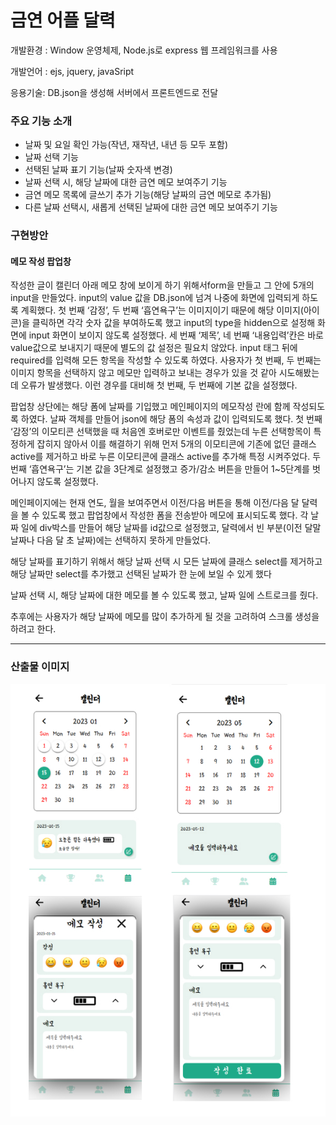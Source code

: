 
  <h1>금연 어플 달력</h1>
  <p>개발환경 : Window 운영체제, Node.js로 express 웹 프레임워크를 사용</p>
  <p>개발언어 : ejs, jquery, javaSript</p>
  <p>응용기술: DB.json을 생성해 서버에서 프론트엔드로 전달</p>

  <h3>주요 기능 소개</h3>
  <ul>
    <li>날짜 및 요일 확인 가능(작년, 재작년, 내년 등 모두 포함)</li>
    <li>날짜 선택 기능</li>
    <li>선택된 날짜 표기 기능(날짜 숫자색 변경)</li>
    <li>날짜 선택 시, 해당 날짜에 대한 금연 메모 보여주기 기능</li>
    <li>금연 메모 목록에 글쓰기 추가 기능(해당 날짜의 금연 메모로 추가됨)</li>
    <li>다른 날짜 선택시, 새롭게 선택된 날짜에 대한 금연 메모 보여주기 기능</li>
  </ul>

  <h3>구현방안</h3>
  <div class="popup" border="1">
    <h4>메모 작성 팝업창</h4>
    <p>작성한 글이 캘린더 아래 메모 창에 보이게 하기 위해서form을 만들고 그 안에 5개의 input을 만들었다. input의 value 값을 DB.json에 넘겨 나중에 화면에 입력되게 하도록 계획했다.
      첫 번째 ‘감정’, 두 번째 ‘흡연욕구’는 이미지이기 때문에 해당 이미지(아이콘)을 클릭하면 각각 숫자 값을 부여하도록 했고 input의 type을 hidden으로 설정해 화면에 input 화면이 보이지
      않도록 설정했다. 세 번째 ‘제목’, 네 번째 ‘내용입력’칸은 바로 value값으로 보내지기 때문에 별도의 값 설정은 필요치 않았다.
      input 태그 뒤에 required를 입력해 모든 항목을 작성할 수 있도록 하였다. 사용자가 첫 번째, 두 번째는 이미지 항목을 선택하지 않고 메모만 입력하고 보내는 경우가 있을 것 같아 시도해봤는데
      오류가 발생했다. 이런 경우를 대비해 첫 번째, 두 번째에 기본 값을 설정했다.</p>
    <p>팝업창 상단에는 해당 폼에 날짜를 기입했고 메인페이지의 메모작성 란에 함께 작성되도록 하였다. 날짜 객체를 만들어 json에 해당 폼의 속성과 값이 입력되도록 했다.
      첫 번째 ‘감정’의 이모티콘 선택했을 때 처음엔 호버로만 이벤트를 줬었는데 누른 선택항목이 특정하게 잡히지 않아서 이를 해결하기 위해 먼저 5개의 이모티콘에 기존에 없던 클래스 active를 제거하고 바로
      누른 이모티콘에 클래스 active를 추가해 특정 시켜주었다.
      두 번째 ‘흡연욕구’는 기본 값을 3단계로 설정했고 증가/감소 버튼을 만들어 1~5단계를 벗어나지 않도록 설정했다. </p>
  </div>
  <!--popup-->
  <div class="main" border="1">
    <p>메인페이지에는 현재 연도, 월을 보여주면서 이전/다음 버튼을 통해 이전/다음 달 달력을 볼 수 있도록 했고 팝업창에서 작성한 폼을 전송받아 메모에 표시되도록 했다.
      각 날짜 일에 div박스를 만들어 해당 날짜를 id값으로 설정했고, 달력에서 빈 부분(이전 달말 날짜나 다음 달 초 날짜)에는 선택하지 못하게 만들었다. </p>
    <p>해당 날짜를 표기하기 위해서 해당 날짜 선택 시 모든 날짜에 클래스 select를 제거하고 해당 날짜만 select를 추가했고 선택된 날짜가 한 눈에 보일 수 있게 했다</p>
    <p>날짜 선택 시, 해당 날짜에 대한 메모를 볼 수 있도록 했고, 날짜 일에 스트로크를 줬다. </p>
  </div>
  <!--main-->
  <p>추후에는 사용자가 해당 날짜에 메모를 많이 추가하게 될 것을 고려하여 스크롤 생성을 하려고 한다. </p>
  <hr>
  <h3>산출물 이미지</h3>
  <img src="capture.jpg" alt="capture.jpg">
